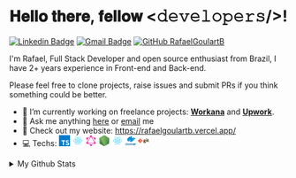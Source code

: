 # 𝐇𝐞𝐥𝐥𝐨 𝐭𝐡𝐞𝐫𝐞, 𝐟𝐞𝐥𝐥𝐨𝐰 <𝚍𝚎𝚟𝚎𝚕𝚘𝚙𝚎𝚛𝚜/>!

[![Linkedin Badge](https://img.shields.io/badge/-LinkedIn-blue?style=flat-square&logo=Linkedin&logoColor=white&link=https://www.linkedin.com/in/rafael-goulartb/)](https://www.linkedin.com/in/rafael-goulartb/)
[![Gmail Badge](https://img.shields.io/badge/-Gmail-c14438?style=flat-square&logo=Gmail&logoColor=white&link=mailto:rafagoulartb@gmail.com)](mailto:rafagoulartb@gmail.com)
[![GitHub RafaelGoulartB](https://img.shields.io/github/followers/RafaelGoulartB?label=follow&style=social)](https://github.com/RafaelGoulartB)

I'm Rafael, Full Stack Developer and open source enthusiast from Brazil, I have 2+ years experience in Front-end and Back-end.  

Please feel free to clone projects, raise issues and submit PRs if you think something could be better.   

- 🔭 I’m currently working on freelance projects: **[Workana](https://www.workana.com/freelancer/d840a1aedff8a6e7bc21374e7ad11b09)** and **[Upwork](https://www.upwork.com/freelancers/~01311a2e119aeb7ca6)**.    
- 💬 Ask me anything [here](https://github.com/RafaelGoulartB/RafaelGoulartB/issues/new) or [email](mailto:rafagoulartb@gmail.com) me
- :eyes: Check out my website: https://rafaelgoulartb.vercel.app/
- :computer: Techs: <code><img height="20" src="https://raw.githubusercontent.com/github/explore/80688e429a7d4ef2fca1e82350fe8e3517d3494d/topics/typescript/typescript.png"></code>
<code><img height="20" src="https://raw.githubusercontent.com/github/explore/80688e429a7d4ef2fca1e82350fe8e3517d3494d/topics/react/react.png"></code>
<code><img height="20" src="https://raw.githubusercontent.com/github/explore/5c058a388828bb5fde0bcafd4bc867b5bb3f26f3/topics/graphql/graphql.png"></code>
<code><img height="20" src="https://raw.githubusercontent.com/github/explore/80688e429a7d4ef2fca1e82350fe8e3517d3494d/topics/nodejs/nodejs.png"></code>
<code><img height="20" src="https://raw.githubusercontent.com/github/explore/80688e429a7d4ef2fca1e82350fe8e3517d3494d/topics/react-native/react-native.png"></code>
<code><img height="20" src="https://raw.githubusercontent.com/github/explore/80688e429a7d4ef2fca1e82350fe8e3517d3494d/topics/docker/docker.png"></code>
<code><img height="20" src="https://raw.githubusercontent.com/github/explore/80688e429a7d4ef2fca1e82350fe8e3517d3494d/topics/git/git.png"></code>

<details>
  <summary>My Github Stats</summary>
  <br>

  <p align="center">
    <img align="center" src="https://github-readme-stats.vercel.app/api?username=RafaelGoulartB&show_icons=true&theme=dracula" alt="Rafael Goulart's Github Stats" alt="Rafael Goulart's Github Status" />
  </p>
</details>


<!--[![Goodreads Badge](https://img.shields.io/badge/Goodreads-382110?style=flat-square&logo=goodreads&logoColor=white)](https://www.goodreads.com/user/show/108674376-rafael-goulart)-->
